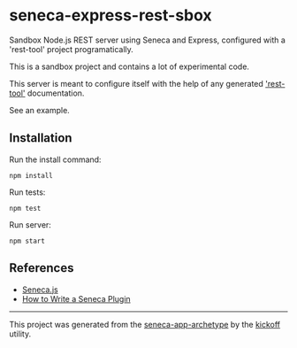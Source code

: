 # seneca-express-rest-sbox
Sandbox Node.js REST server using Seneca and Express, configured with a 'rest-tool' project programatically.

This is a sandbox project and contains a lot of experimental code.

This server is meant to configure itself with the help of any generated ['rest-tool'](https://github.com/tombenke/rest-tool) documentation.

See an example.

## Installation

Run the install command:

    npm install

Run tests:

    npm test
    
Run server:

    npm start

## References

- [Seneca.js](http://senecajs.org/)
- [How to Write a Seneca Plugin](http://senecajs.org/docs/tutorials/how-to-write-a-plugin.html)

---

This project was generated from the [seneca-app-archetype](https://github.com/tombenke/seneca-app-archetype)
by the [kickoff](https://github.com/tombenke/kickoff) utility.
